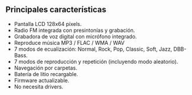 ## Principales características

-	Pantalla  LCD 128x64 píxels.
-	Radio FM integrada con presintonías y grabación.
-	Grabadora de voz digital con micrófono integrado.
-	Reproduce música MP3 / FLAC / WMA / WAV
-	7 modos de ecualización: Normal, Rock, Pop, Classic, Soft, Jazz, DBB-Bass.
-	7 modos de reproducción y repetición (incluyendo modo aleatorio).
-	Navegación por carpetas.
-	Batería de litio recargable.
-	Firmware actualizable.
-	No necesita drivers.


